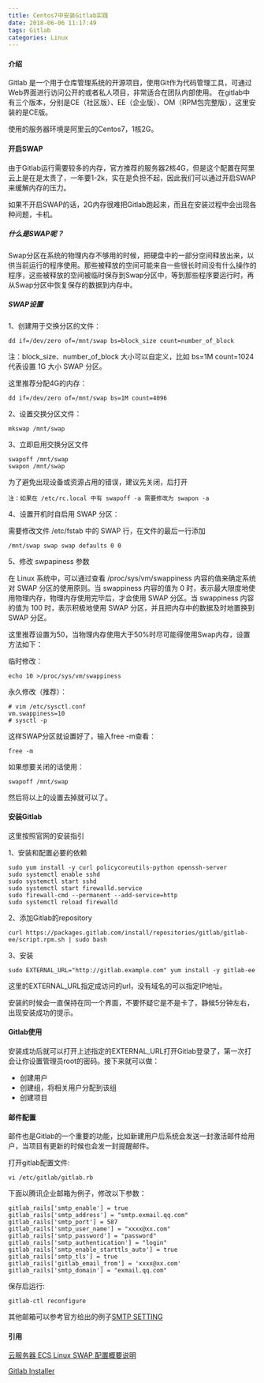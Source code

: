 ```yaml
---
title: Centos7中安装Gitlab实践
date: 2018-06-06 11:17:49
tags: Gitlab
categories: Linux
---
```


#### 介绍
Gitlab 是一个用于仓库管理系统的开源项目，使用Git作为代码管理工具，可通过Web界面进行访问公开的或者私人项目，非常适合在团队内部使用。
在gitlab中有三个版本，分别是CE（社区版）、EE（企业版）、OM（RPM包完整版），这里安装的是CE版。

使用的服务器环境是阿里云的Centos7，1核2G。

#### 开启SWAP

由于Gitlab运行需要较多的内存，官方推荐的服务器2核4G，但是这个配置在阿里云上是在是太贵了，一年要1-2k，实在是负担不起，因此我们可以通过开启SWAP来缓解内存的压力。

如果不开启SWAP的话，2G内存很难把Gitlab跑起来，而且在安装过程中会出现各种问题，卡机。


##### 什么是SWAP呢？

Swap分区在系统的物理内存不够用的时候，把硬盘中的一部分空间释放出来，以供当前运行的程序使用。那些被释放的空间可能来自一些很长时间没有什么操作的程序，这些被释放的空间被临时保存到Swap分区中，等到那些程序要运行时，再从Swap分区中恢复保存的数据到内存中。

##### SWAP设置

1、创建用于交换分区的文件：

```
dd if=/dev/zero of=/mnt/swap bs=block_size count=number_of_block  
```
注：block_size、number_of_block 大小可以自定义，比如 bs=1M count=1024 代表设置 1G 大小 SWAP 分区。

这里推荐分配4G的内存：

```
dd if=/dev/zero of=/mnt/swap bs=1M count=4096 
```

2、设置交换分区文件：

```
mkswap /mnt/swap
```

3、立即启用交换分区文件

```
swapoff /mnt/swap
swapon /mnt/swap
```
为了避免出现设备或资源占用的错误，建议先关闭，后打开

```
注：如果在 /etc/rc.local 中有 swapoff -a 需要修改为 swapon -a 
```

4、设置开机时自启用 SWAP 分区：  

需要修改文件 /etc/fstab 中的 SWAP 行，在文件的最后一行添加

```
/mnt/swap swap swap defaults 0 0
```

5、修改 swpapiness 参数

在 Linux 系统中，可以通过查看 /proc/sys/vm/swappiness 内容的值来确定系统对 SWAP 分区的使用原则。当 swappiness 内容的值为 0 时，表示最大限度地使用物理内存，物理内存使用完毕后，才会使用 SWAP 分区。当 swappiness 内容的值为 100 时，表示积极地使用 SWAP 分区，并且把内存中的数据及时地置换到 SWAP 分区。

这里推荐设置为50，当物理内存使用大于50%时尽可能得使用Swap内存，设置方法如下：

临时修改：

```
echo 10 >/proc/sys/vm/swappiness
```

永久修改（推荐）：
	
```
# vim /etc/sysctl.conf
vm.swappiness=10
# sysctl -p
```

这样SWAP分区就设置好了，输入free -m查看：

```
free -m
```

如果想要关闭的话使用：

```
swapoff /mnt/swap  
```
然后将以上的设置去掉就可以了。

#### 安装Gitlab

这里按照官网的安装指引

1、安装和配置必要的依赖

```
sudo yum install -y curl policycoreutils-python openssh-server
sudo systemctl enable sshd
sudo systemctl start sshd
sudo systemctl start firewalld.service
sudo firewall-cmd --permanent --add-service=http
sudo systemctl reload firewalld
```
2、添加Gitlab的repository

```
curl https://packages.gitlab.com/install/repositories/gitlab/gitlab-ee/script.rpm.sh | sudo bash
```

3、安装

```
sudo EXTERNAL_URL="http://gitlab.example.com" yum install -y gitlab-ee
```
这里的EXTERNAL_URL指定成访问的url，没有域名的可以指定IP地址。

安装的时候会一直保持在同一个界面，不要怀疑它是不是卡了，静候5分钟左右，出现安装成功的提示。

#### Gitlab使用
安装成功后就可以打开上述指定的EXTERNAL_URL打开Gitlab登录了，第一次打会让你设置管理员root的密码。接下来就可以做：

  * 创建用户
  * 创建组，将相关用户分配到该组
  * 创建项目

#### 邮件配置
邮件也是Gitlab的一个重要的功能，比如新建用户后系统会发送一封激活邮件给用户，当项目有更新的时候也会发一封提醒邮件。

打开gitlab配置文件:

```
vi /etc/gitlab/gitlab.rb
```
下面以腾讯企业邮箱为例子，修改以下参数：

```
gitlab_rails['smtp_enable'] = true
gitlab_rails['smtp_address'] = "smtp.exmail.qq.com"
gitlab_rails['smtp_port'] = 587
gitlab_rails['smtp_user_name'] = "xxxx@xx.com"
gitlab_rails['smtp_password'] = "password"
gitlab_rails['smtp_authentication'] = "login"
gitlab_rails['smtp_enable_starttls_auto'] = true
gitlab_rails['smtp_tls'] = true
gitlab_rails['gitlab_email_from'] = 'xxxx@xx.com'
gitlab_rails['smtp_domain'] = "exmail.qq.com"
```
保存后运行:

```
gitlab-ctl reconfigure
```
其他邮箱可以参考官方给出的例子[SMTP SETTING](https://docs.gitlab.com/omnibus/settings/smtp.html#qq-exmail)

#### 引用

[云服务器 ECS Linux SWAP 配置概要说明](https://help.aliyun.com/knowledge_detail/42534.html)

[Gitlab Installer](https://about.gitlab.com/installation/#centos-7)